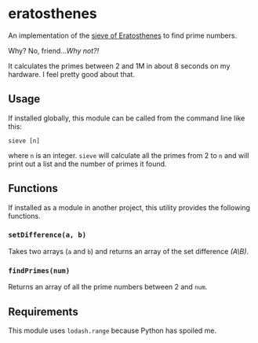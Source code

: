 # eratosthenes

An implementation of the [sieve of Eratosthenes](https://en.wikipedia.org/wiki/Sieve_of_Eratosthenes) to find prime numbers.

Why? No, friend…_Why not?!_

It calculates the primes between 2 and 1M in about 8 seconds on my hardware. I feel pretty good about that.

## Usage

If installed globally, this module can be called from the command line like this:

`sieve [n]`

where `n` is an integer. `sieve` will calculate all the primes from 2 to `n` and will print out a list and the number of primes it found.

## Functions

If installed as a module in another project, this utility provides the following functions.

### `setDifference(a, b)`

Takes two arrays (`a` and `b`) and returns an array of the set difference _(A\B)_.

### `findPrimes(num)`

Returns an array of all the prime numbers between 2 and `num`.

## Requirements

This module uses `lodash.range` because Python has spoiled me.

